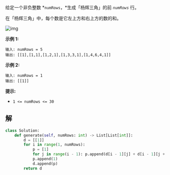 给定一个非负整数 *`numRows`，*生成「杨辉三角」的前 *`numRows`* 行。

在「杨辉三角」中，每个数是它左上方和右上方的数的和。

![img](https://pic.leetcode-cn.com/1626927345-DZmfxB-PascalTriangleAnimated2.gif)

 

**示例 1:**

```
输入: numRows = 5
输出: [[1],[1,1],[1,2,1],[1,3,3,1],[1,4,6,4,1]]
```

**示例 2:**

```
输入: numRows = 1
输出: [[1]]
```

 

**提示:**

- `1 <= numRows <= 30`

## 解

```python
class Solution:
    def generate(self, numRows: int) -> List[List[int]]:
        d = [[1]]
        for i in range(1, numRows):
            p = [1]
            for j in range(i - 1): p.append(d[i - 1][j] + d[i - 1][j + 1])
            p.append(1)
            d.append(p)
        return d
```

